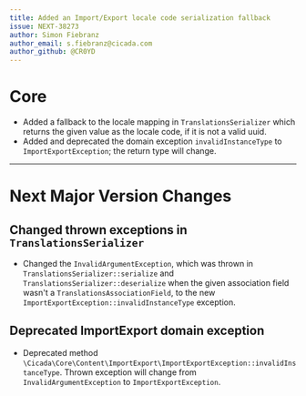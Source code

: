 ```yaml
---
title: Added an Import/Export locale code serialization fallback
issue: NEXT-38273
author: Simon Fiebranz
author_email: s.fiebranz@cicada.com
author_github: @CR0YD
---
```

# Core
* Added a fallback to the locale mapping in `TranslationsSerializer` which returns the given value as the locale code, if it is not a valid uuid.
* Added and deprecated the domain exception `invalidInstanceType` to `ImportExportException`; the return type will change.
___
# Next Major Version Changes
## Changed thrown exceptions in `TranslationsSerializer`
* Changed the `InvalidArgumentException`, which was thrown in `TranslationsSerializer::serialize` and `TranslationsSerializer::deserialize` when the given association field wasn't a `TranslationsAssociationField`, to the new `ImportExportException::invalidInstanceType` exception.

## Deprecated ImportExport domain exception
* Deprecated method `\Cicada\Core\Content\ImportExport\ImportExportException::invalidInstanceType`. Thrown exception will change from `InvalidArgumentException` to `ImportExportException`.
